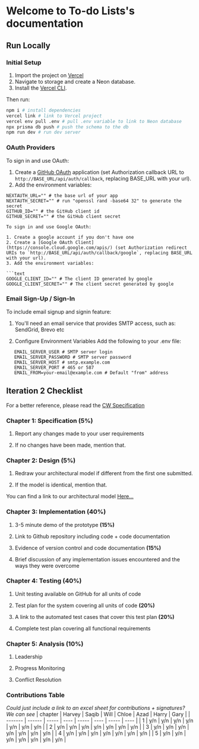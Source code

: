 # Welcome to To-do Lists's documentation

## Run Locally

### Initial Setup

1. Import the project on [Vercel](https://vercel.com)
2. Navigate to storage and create a Neon database.
3. Install the [Vercel CLI](https://vercel.com/docs/cli).

Then run:

```bash
npm i # install dependencies
vercel link # link to Vercel project
vercel env pull .env # pull .env variable to link to Neon database
npx prisma db push # push the schema to the db
npm run dev # run dev server
```

### OAuth Providers

To sign in and use OAuth:

1. Create a [GitHub OAuth](https://github.com/settings/apps/new) application (set Authorization callback URL to `http://BASE_URL/api/auth/callback`, replacing BASE_URL with your url).
2. Add the environment variables:

````text
NEXTAUTH_URL="" # the base url of your app
NEXTAUTH_SECRET="" # run "openssl rand -base64 32" to generate the secret
GITHUB_ID="" # the GitHub client id
GITHUB_SECRET="" # the GitHub client secret

To sign in and use Google OAuth:

1. Create a google account if you don't have one
2. Create a [Google OAuth Client](https://console.cloud.google.com/apis/) (set Authorization redirect URIs to `http://BASE_URL/api/auth/callback/google`, replacing BASE_URL with your url).
3. Add the environment variables:

```text
GOOGLE_CLIENT_ID="" # The client ID generated by google
GOOGLE_CLIENT_SECRET="" # The client secret generated by google
````

### Email Sign-Up / Sign-In

To include email signup and signin feature:

1. You'll need an email service that provides SMTP access, such as: SendGrid, Brevo etc

2. Configure Environment Variables
   Add the following to your .env file:

```text
   EMAIL_SERVER_USER # SMTP server login
   EMAIL_SERVER_PASSWORD # SMTP server password
   EMAIL_SERVER_HOST # smtp.example.com
   EMAIL_SERVER_PORT # 465 or 587
   EMAIL_FROM=your-email@example.com # Default "from" address
```

## Iteration 2 Checklist
For a better reference, please read the [CW Specification](https://docs.google.com/document/d/1JpylQvh4p1iMy78oo6UDdTD76v2W7c4R/edit?tab=t.0)

### Chapter 1: Specification **(5%)**

   1. Report any changes made to your user requirements

   2. If no changes have been made, mention that.

### Chapter 2: Design **(5%)**

   1. Redraw your architectural model if different from the first one submitted. 

   2. If the model is identical, mention that. 

  You can find a link to our architectural model [Here...](https://placehold.co/600x400)

### Chapter 3: Implementation **(40%)**

   1. 3-5 minute demo of the prototype **(15%)**

   2. Link to Github repository including code + code documentation 
   
   3. Evidence of version control and code documentation **(15%)**

   4. Brief discussion of any implementation issues encountered  and the ways they were overcome

### Chapter 4: Testing **(40%)**

   1. Unit testing available on GitHub for all units of code 
   
   2. Test plan for the system covering all units of code **(20%)**

   3. A link to the automated test cases that cover this test plan **(20%)**

   4. Complete test plan covering all functional requirements

### Chapter 5: Analysis **(10%)**

   1. Leadership

   2. Progress Monitoring

   3. Conflict Resolution

### Contributions Table
*Could just include a link to an excel sheet for contributions + signatures? We can see*
| chapter | Harvey | Saqib | Will | Chloe | Azad | Harry | Gary |
| ------- | ------ | ----- | ---- | ----- | ---- | ----- | ---- |
|    1    |  y/n   |  y/n  | y/n  |  y/n  | y/n  |  y/n  | y/n  |
|    2    |  y/n   |  y/n  | y/n  |  y/n  | y/n  |  y/n  | y/n  |
|    3    |  y/n   |  y/n  | y/n  |  y/n  | y/n  |  y/n  | y/n  |
|    4    |  y/n   |  y/n  | y/n  |  y/n  | y/n  |  y/n  | y/n  |
|    5    |  y/n   |  y/n  | y/n  |  y/n  | y/n  |  y/n  | y/n  |

